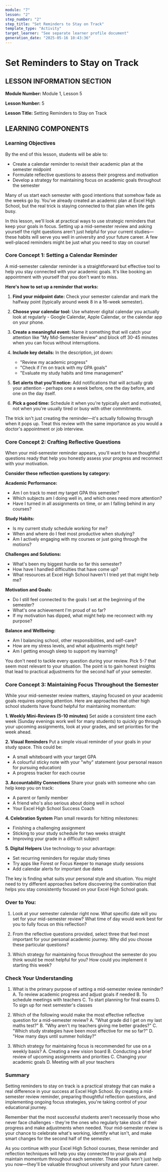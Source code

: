 ```yaml
---
module: "7"
lesson: "2"
step_number: "2"
step_title: "Set Reminders to Stay on Track"
template_type: "Activity"
target_learner: "See separate learner profile document"
generation_date: "2025-05-16 10:43:36"
---
```


# Set Reminders to Stay on Track

## LESSON INFORMATION SECTION

**Module Number:** Module 1, Lesson 5

**Lesson Number:** 5

**Lesson Title:** Setting Reminders to Stay on Track

## LEARNING COMPONENTS

### Learning Objectives

By the end of this lesson, students will be able to:

- Create a calendar reminder to revisit their academic plan at the semester midpoint
- Formulate reflective questions to assess their progress and motivation
- Develop a strategy for maintaining focus on academic goals throughout the semester

Many of us start each semester with good intentions that somehow fade as the weeks go by. You've already created an academic plan at Excel High School, but the real trick is staying connected to that plan when life gets busy.

In this lesson, we'll look at practical ways to use strategic reminders that keep your goals in focus. Setting up a mid-semester review and asking yourself the right questions aren't just helpful for your current studies—these habits will serve you well in university and your future career. A few well-placed reminders might be just what you need to stay on course!

### Core Concept 1: Setting a Calendar Reminder

A mid-semester calendar reminder is a straightforward but effective tool to help you stay connected with your academic goals. It's like booking an appointment with yourself that you don't want to miss.

**Here's how to set up a reminder that works:**

1. **Find your midpoint date:** Check your semester calendar and mark the halfway point (typically around week 8 in a 16-week semester).

2. **Choose your calendar tool:** Use whatever digital calendar you actually look at regularly - Google Calendar, Apple Calendar, or the calendar app on your phone.

3. **Create a meaningful event:** Name it something that will catch your attention like "My Mid-Semester Review" and block off 30-45 minutes when you can focus without interruptions.

4. **Include key details:** In the description, jot down:
   - "Review my academic progress"
   - "Check if I'm on track with my GPA goals"
   - "Evaluate my study habits and time management"

5. **Set alerts that you'll notice:** Add notifications that will actually grab your attention - perhaps one a week before, one the day before, and one on the day itself.

6. **Pick a good time:** Schedule it when you're typically alert and motivated, not when you're usually tired or busy with other commitments.

The trick isn't just creating the reminder—it's actually following through when it pops up. Treat this review with the same importance as you would a doctor's appointment or job interview.

### Core Concept 2: Crafting Reflective Questions

When your mid-semester reminder appears, you'll want to have thoughtful questions ready that help you honestly assess your progress and reconnect with your motivation.

**Consider these reflection questions by category:**

**Academic Performance:**
- Am I on track to meet my target GPA this semester?
- Which subjects am I doing well in, and which ones need more attention?
- Have I turned in all assignments on time, or am I falling behind in any courses?

**Study Habits:**
- Is my current study schedule working for me?
- When and where do I feel most productive when studying?
- Am I actively engaging with my courses or just going through the motions?

**Challenges and Solutions:**
- What's been my biggest hurdle so far this semester?
- How have I handled difficulties that have come up?
- What resources at Excel High School haven't I tried yet that might help me?

**Motivation and Goals:**
- Do I still feel connected to the goals I set at the beginning of the semester?
- What's one achievement I'm proud of so far?
- If my motivation has dipped, what might help me reconnect with my purpose?

**Balance and Wellbeing:**
- Am I balancing school, other responsibilities, and self-care?
- How are my stress levels, and what adjustments might help?
- Am I getting enough sleep to support my learning?

You don't need to tackle every question during your review. Pick 5-7 that seem most relevant to your situation. The point is to gain honest insights that lead to practical adjustments for the second half of your semester.

### Core Concept 3: Maintaining Focus Throughout the Semester

While your mid-semester review matters, staying focused on your academic goals requires ongoing attention. Here are approaches that other high school students have found helpful for maintaining momentum:

**1. Weekly Mini-Reviews (5-10 minutes)**
Set aside a consistent time each week (Sunday evenings work well for many students) to quickly go through your upcoming assignments, look at your grades, and set priorities for the week ahead.

**2. Visual Reminders**
Put a simple visual reminder of your goals in your study space. This could be:
- A small whiteboard with your target GPA
- A colourful sticky note with your "why" statement (your personal reason for pursuing education)
- A progress tracker for each course

**3. Accountability Connections**
Share your goals with someone who can help keep you on track:
- A parent or family member
- A friend who's also serious about doing well in school
- Your Excel High School Success Coach

**4. Celebration System**
Plan small rewards for hitting milestones:
- Finishing a challenging assignment
- Sticking to your study schedule for two weeks straight
- Improving your grade in a difficult subject

**5. Digital Helpers**
Use technology to your advantage:
- Set recurring reminders for regular study times
- Try apps like Forest or Focus Keeper to manage study sessions
- Add calendar alerts for important due dates

The key is finding what suits your personal style and situation. You might need to try different approaches before discovering the combination that helps you stay consistently focused on your Excel High School goals.

### Over to You:

1. Look at your semester calendar right now. What specific date will you set for your mid-semester review? What time of day would work best for you to fully focus on this reflection?

2. From the reflective questions provided, select three that feel most important for your personal academic journey. Why did you choose these particular questions?

3. Which strategy for maintaining focus throughout the semester do you think would be most helpful for you? How could you implement it starting this week?

### Check Your Understanding

1. What is the primary purpose of setting a mid-semester review reminder?
   A. To review academic progress and adjust goals if needed
   B. To schedule meetings with teachers
   C. To start planning for final exams
   D. To sign up for next semester's classes

2. Which of the following would make the most effective reflective question for a mid-semester review?
   A. "What grade did I get on my last maths test?"
   B. "Why aren't my teachers giving me better grades?"
   C. "Which study strategies have been most effective for me so far?"
   D. "How many days until summer holiday?"

3. Which strategy for maintaining focus is recommended for use on a weekly basis?
   A. Creating a new vision board
   B. Conducting a brief review of upcoming assignments and priorities
   C. Changing your academic goals
   D. Meeting with all your teachers

### Summary

Setting reminders to stay on track is a practical strategy that can make a real difference in your success at Excel High School. By creating a mid-semester review reminder, preparing thoughtful reflection questions, and implementing ongoing focus strategies, you're taking control of your educational journey.

Remember that the most successful students aren't necessarily those who never face challenges - they're the ones who regularly take stock of their progress and make adjustments when needed. Your mid-semester review is your chance to celebrate what's working, identify what isn't, and make smart changes for the second half of the semester.

As you continue with your Excel High School courses, these reminder and reflection techniques will help you stay connected to your goals and maintain momentum throughout each semester. These skills won't just help you now—they'll be valuable throughout university and your future career.